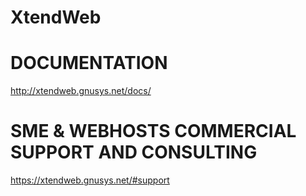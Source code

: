
# XtendWeb


# DOCUMENTATION
http://xtendweb.gnusys.net/docs/

# SME & WEBHOSTS COMMERCIAL SUPPORT AND CONSULTING
https://xtendweb.gnusys.net/#support
